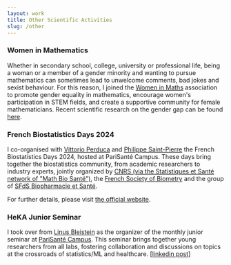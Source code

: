 ```yaml
---
layout: work
title: Other Scientific Activities
slug: /other
---
```


### **Women in Mathematics**
Whether in secondary school, college, university or professional life, being a woman or a member of a gender minority and wanting to pursue mathematics can sometimes lead to unwelcome comments, bad jokes and sexist behaviour. For this reason, I joined the <a href="https://femmes-et-maths.fr" target="_blank">Women in Maths</a> association to promote gender equality in mathematics, encourage women's participation in STEM fields, and create a supportive community for female mathematicians. Recent scientific research on the gender gap can be found <a href="https://www.nature.com/articles/s41586-025-09126-4" target="_blank">here</a>.

### **French Biostatistics Days 2024**
I co-organised with <a href="https://helios2.mi.parisdescartes.fr/~vperduca/" target="_blank">Vittorio Perduca</a> and <a href="https://perso.math.univ-toulouse.fr/psaintpi/" target="_blank">Philippe Saint-Pierre</a> the French Biostatistics Days 2024, hosted at PariSanté Campus. 
These days bring together the biostatistics community, from academic researchers to industry experts, jointly organized by <a href="https://math-bio-sante.math.cnrs.fr/index.html" target="_blank">CNRS (via the Statistiques et Santé network of "Math Bio Santé")</a>, the <a href="https://sfb.pages.math.cnrs.fr/asso/" target="_blank">French Society of Biometry</a> and the group of <a href="https://www.sfds.asso.fr/fr/biopharmacie_et_sante/457-groupe_biopharmacie_et_sante/" target="_blank">SFdS Biopharmacie et Santé</a>. 

For further details, please visit <a href="https://jdb2024.sciencesconf.org/" target="_blank">the official website</a>.

### **HeKA Junior Seminar**
I took over from <a href="https://www.linusbleistein.com/" target="_blank">Linus Bleistein</a> as the organizer of the monthly junior seminar at <a href="https://parisantecampus.fr" target="_blank">PariSanté Campus</a>. This seminar brings together young researchers from all labs, fostering collaboration and discussions on topics at the crossroads of statistics/ML and healthcare. [[linkedin post](https://www.linkedin.com/posts/heka-inria_over-the-past-few-months-our-teamhosted-activity-7217534385682575365-2RRx)]

